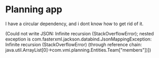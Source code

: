 # Planning app

I have a circular dependency, and i dont know how to get rid of it.

(Could not write JSON: Infinite recursion (StackOverflowError); nested exception is com.fasterxml.jackson.databind.JsonMappingException: Infinite recursion (StackOverflowError) (through reference chain: java.util.ArrayList[0]->com.vmi.planning.Entities.Team["members"])])




